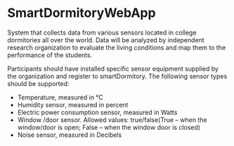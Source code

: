 # SmartDormitoryWebApp
System that collects data from various sensors located in college dormitories all over the world. Data will be analyzed by independent research organization to evaluate the living conditions and map them to the performance of the students. 

Participants should have installed specific sensor equipment supplied by the organization and register to smartDormitory.
The following sensor types should be supported:
  -	Temperature, measured in °C
  -	Humidity sensor, measured in percent
  -	Electric power consumption sensor, measured in Watts 
  -	Window /door sensor. Allowed values: true/false(True – when the window/door is open; False – when the window door is closed)
  -	Noise sensor, measured in Decibels
